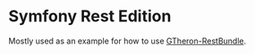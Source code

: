 # Symfony Rest Edition

Mostly used as an example for how to use [GTheron-RestBundle](https://github.com/GTheron/RestBundle).